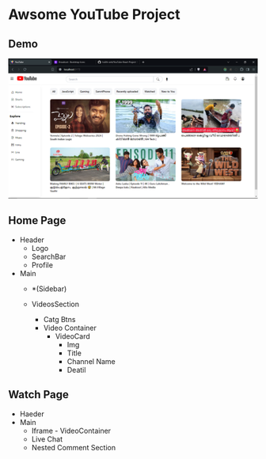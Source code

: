 # Awsome YouTube Project

## Demo


<img src="./demo/HomePage.png" type="" />

## Home Page

- Header
    - Logo
    - SearchBar
    - Profile
- Main
    - *(Sidebar)

    - VideosSection
        - Catg Btns
        - Video Container
            - VideoCard
                * Img
                * Title
                * Channel Name 
                * Deatil

## Watch Page

- Haeder
- Main
    - Iframe - VideoContainer
    - Live Chat
    - Nested Comment Section